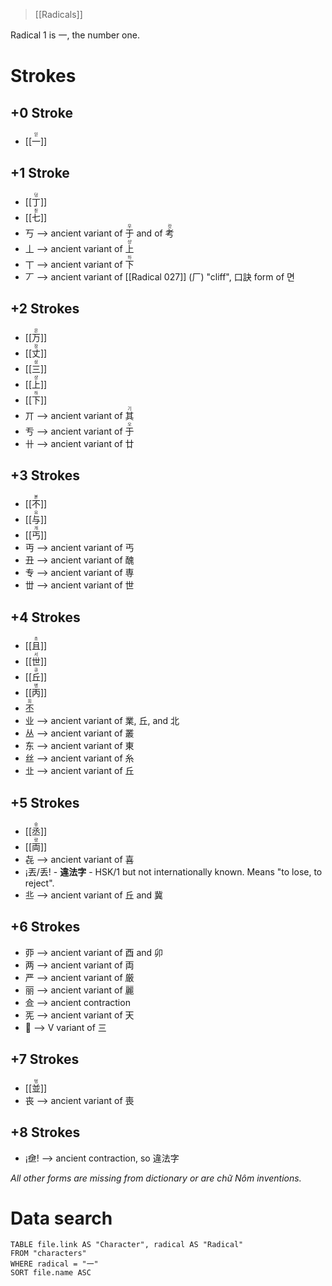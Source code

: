 > [[Radicals]]

Radical 1 is 一, the number one.
# Strokes 
## +0 Stroke 
* <ruby>[[一]]<rt>읻</rt></ruby>

## +1 Stroke
* <ruby>[[丁]]<rt>덩</rt></ruby>
* <ruby>[[七]]<rt>칟</rt></ruby> 
* 丂 --> ancient variant of <ruby>于<rt>우</rt></ruby> and of <ruby>考<rt>캇</rt></ruby>
* 丄 --> ancient variant of <ruby>上<rt>샹</rt></ruby>
* 丅 --> ancient variant of <ruby>下<rt>하</rt></ruby>
* 丆 --> ancient variant of [[Radical 027]] (厂) "cliff", 口訣 form of 면

## +2 Strokes
* <ruby>[[万]]<rt>몬</rt></ruby>
* <ruby>[[丈]]<rt>장</rt></ruby>
* <ruby>[[三]]<rt>삼</rt></ruby>
* <ruby>[[上]]<rt>샹</rt></ruby>
* <ruby>[[下]]<rt>하</rt></ruby>
* 丌 --> ancient variant of <ruby>其<rt>기</rt></ruby>
* 亐 --> ancient variant of <ruby>于<rt>오</rt></ruby>
* 卄 --> ancient variant of 廿

## +3 Strokes
* <ruby>[[不]]<rt>볻</rt></ruby>
* <ruby>[[与]]<rt>요</rt></ruby>
* <ruby>[[丐]]<rt>개</rt></ruby>
* 丏 --> ancient variant of 丐
* 丑 --> ancient variant of 醜
* 专 --> ancient variant of 専
* 丗 --> ancient variant of 世

## +4 Strokes
* <ruby>[[且]]<rt>초</rt></ruby>
* <ruby>[[世]]<rt>서</rt></ruby>
* <ruby>[[丘]]<rt>큐</rt></ruby>
* <ruby>[[丙]]<rt>병</rt></ruby> 
* <ruby>丕<rt>피</rt></ruby>
* 业 --> ancient variant of 業, 丘, and 北
* 丛 --> ancient variant of 叢
* 东 --> ancient variant of 東
* 丝 --> ancient variant of 糸
* 㐀 --> ancient variant of 丘 

## +5 Strokes
* <ruby>[[丞]]<rt>숭</rt></ruby>
* <ruby>[[両]]<rt>량</rt></ruby>
* 㐂 --> ancient variant of 喜
* ¡丟/丢! - **違法字** - HSK/1 but not internationally known.  Means "to lose, to reject".
* 丠 --> ancient variant of 丘 and 冀

## +6 Strokes
* 丣 --> ancient variant of 酉 and 卯
* 两 --> ancient variant of 両
* 严 --> ancient variant of 厳
* 丽 --> ancient variant of 麗
* 鿖 --> ancient contraction
* 𠀡 --> ancient variant of 天
* 𠀧 --> V variant of 三

## +7 Strokes
* <ruby>[[並]]<rt>벙</rt></ruby>
* 丧 --> ancient variant of 喪

## +8 Strokes 
* ¡鿗! --> ancient contraction, so 違法字

*All other forms are missing from dictionary or are chữ Nôm inventions.*

# Data search
```dataview
TABLE file.link AS "Character", radical AS "Radical"
FROM "characters"
WHERE radical = "一"
SORT file.name ASC
